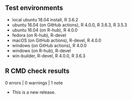 ## Test environments
* local ubuntu 18.04 install, R 3.6.2
* ubuntu 16.04 (on GitHub actions), R 4.0.0, R 3.6.3, R 3.5.3
* ubuntu 16.04 (on R-hub), R 4.0.0
* fedora (on R-hub), R-devel
* macOS (on GitHub actions), R-devel, R 4.0.0
* windows (on GitHub actions), R 4.0.0
* windows (on R-hub), R-devel
* win-builder, R-devel, R 4.0.0, R 3.6.3

## R CMD check results

0 errors | 0 warnings | 1 note

* This is a new release.
